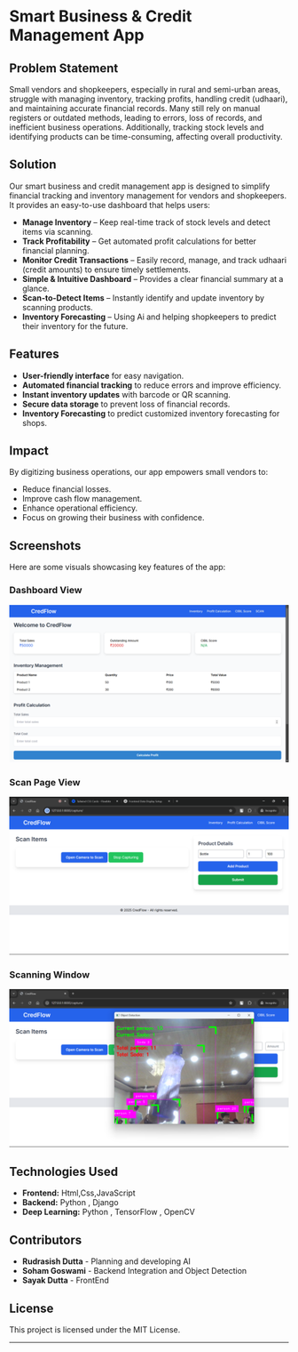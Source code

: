 # Smart Business & Credit Management App

## Problem Statement
Small vendors and shopkeepers, especially in rural and semi-urban areas, struggle with managing inventory, tracking profits, handling credit (udhaari), and maintaining accurate financial records. Many still rely on manual registers or outdated methods, leading to errors, loss of records, and inefficient business operations. Additionally, tracking stock levels and identifying products can be time-consuming, affecting overall productivity.

## Solution
Our smart business and credit management app is designed to simplify financial tracking and inventory management for vendors and shopkeepers. It provides an easy-to-use dashboard that helps users:

- **Manage Inventory** – Keep real-time track of stock levels and detect items via scanning.
- **Track Profitability** – Get automated profit calculations for better financial planning.
- **Monitor Credit Transactions** – Easily record, manage, and track udhaari (credit amounts) to ensure timely settlements.
- **Simple & Intuitive Dashboard** – Provides a clear financial summary at a glance.
- **Scan-to-Detect Items** – Instantly identify and update inventory by scanning products.
- **Inventory Forecasting** – Using Ai and helping shopkeepers to predict their inventory for the future.


## Features
- **User-friendly interface** for easy navigation.
- **Automated financial tracking** to reduce errors and improve efficiency.
- **Instant inventory updates** with barcode or QR scanning.
- **Secure data storage** to prevent loss of financial records.
- **Inventory Forecasting** to predict customized inventory forecasting for shops.

## Impact
By digitizing business operations, our app empowers small vendors to:
- Reduce financial losses.
- Improve cash flow management.
- Enhance operational efficiency.
- Focus on growing their business with confidence.

## Screenshots
Here are some visuals showcasing key features of the app:

### Dashboard View
![Dashboard](Home.png)

### Scan Page View
![Credit Management](ScanPage.png)

### Scanning Window
![Inventory Tracking](Scan.png)

## Technologies Used
- **Frontend:** Html,Css,JavaScript
- **Backend:** Python , Django
- **Deep Learning:** Python , TensorFlow , OpenCV
 

 
   

## Contributors
- **Rudrasish Dutta** - Planning and developing AI
- **Soham Goswami** - Backend Integration and Object Detection
- **Sayak Dutta** - FrontEnd

## License
This project is licensed under the MIT License.

---
 

